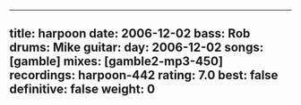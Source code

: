 
---
title: harpoon
date: 2006-12-02
bass:	Rob
drums:	Mike
guitar:	
day: 2006-12-02
songs: [gamble]
mixes: [gamble2-mp3-450]
recordings: harpoon-442
rating: 7.0
best: false
definitive: false
weight: 0
---
